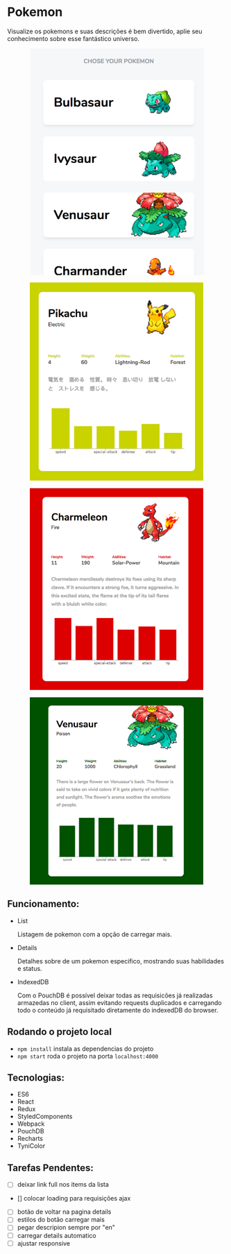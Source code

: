 # Pokemon

Visualize os pokemons e suas descrições é bem divertido, aplie seu conhecimento sobre esse fantástico universo.

<p align="center">
  <img src="https://raw.githubusercontent.com/jhsilva/pokemon/master/docs/home.png" width="400" />
</p>

<p align="center">
  <img src="https://raw.githubusercontent.com/jhsilva/pokemon/master/docs/pikachu.png" width="400" />
</p>

<p align="center">
  <img src="https://raw.githubusercontent.com/jhsilva/pokemon/master/docs/charmeleon.png" width="400" />
</p>

<p align="center">
  <img src="https://raw.githubusercontent.com/jhsilva/pokemon/master/docs/venusaur.png" width="400" />
</p>

## Funcionamento:

- List

  Listagem de pokemon com a opção de carregar mais.

- Details

  Detalhes sobre de um pokemon especifico, mostrando suas habilidades e status.

- IndexedDB

  Com o PouchDB é possível deixar todas as requisicões já realizadas armazedas no client, assim evitando requests duplicados e carregando todo o conteúdo já requisitado diretamente do indexedDB do browser.

## Rodando o projeto local

- `npm install` instala as dependencias do projeto
- `npm start` roda o projeto na porta `localhost:4000`

## Tecnologias:

- ES6
- React
- Redux
- StyledComponents
- Webpack
- PouchDB
- Recharts
- TyniColor

## Tarefas Pendentes:

- [ ] deixar link full nos items da lista
- [] colocar loading para requisições ajax
- [ ] botão de voltar na pagina details
- [ ] estilos do botão carregar mais
- [ ] pegar descripion sempre por "en"
- [ ] carregar details automatico
- [ ] ajustar responsive
